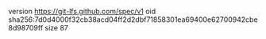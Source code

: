 version https://git-lfs.github.com/spec/v1
oid sha256:7d0d4000f32cb38acd04ff2d2dbf71858301ea69400e62700942cbe8d98709ff
size 87
